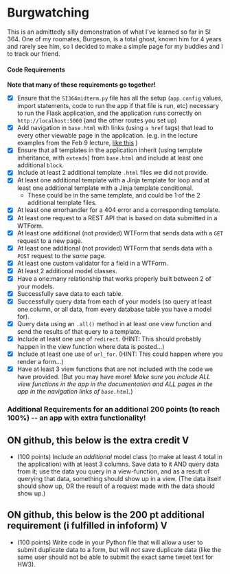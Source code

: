 # Burgwatching

This is an admittedly silly demonstration of what I've learned so far in SI 364. One of my roomates, Burgeson, is a total ghost, known him for 4 years and rarely see him, so I decided to make a simple page for my buddies and I to track our friend. 

#### Code Requirements

**Note that many of these requirements go together!**

- [x] Ensure that the `SI364midterm.py` file has all the setup (`app.config` values, import statements, code to run the app if that file is run, etc) necessary to run the Flask application, and the application runs correctly on `http://localhost:5000` (and the other routes you set up)
- [x] Add navigation in `base.html` with links (using `a href` tags) that lead to every other viewable page in the application. (e.g. in the lecture examples from the Feb 9 lecture, [like this](https://www.dropbox.com/s/hjcls4cfdkqwy84/Screenshot%202018-02-15%2013.26.32.png?dl=0) )
- [x] Ensure that all templates in the application inherit (using template inheritance, with `extends`) from `base.html` and include at least one additional `block`.
- [x] Include at least 2 additional template `.html` files we did not provide.
- [x] At least one additional template with a Jinja template for loop and at least one additional template with a Jinja template conditional.
    - These could be in the same template, and could be 1 of the 2 additional template files.
- [x] At least one errorhandler for a 404 error and a corresponding template.
- [x] At least one request to a REST API that is based on data submitted in a WTForm.
- [x] At least one additional (not provided) WTForm that sends data with a `GET` request to a new page.
- [x] At least one additional (not provided) WTForm that sends data with a `POST` request to the *same* page.
- [x] At least one custom validator for a field in a WTForm.
- [x] At least 2 additional model classes.
- [x] Have a one:many relationship that works properly built between 2 of your models.
- [x] Successfully save data to each table.
- [x] Successfully query data from each of your models (so query at least one column, or all data, from every database table you have a model for).
- [x] Query data using an `.all()` method in at least one view function and send the results of that query to a template.
- [x] Include at least one use of `redirect`. (HINT: This should probably happen in the view function where data is posted...)
- [x] Include at least one use of `url_for`. (HINT: This could happen where you render a form...)
- [x] Have at least 3 view functions that are not included with the code we have provided. (But you may have more! *Make sure you include ALL view functions in the app in the documentation and ALL pages in the app in the navigation links of `base.html`.*)

### Additional Requirements for an additional 200 points (to reach 100%) -- an app with extra functionality!

## ON github, this below is the extra credit V 

* (100 points) Include an *additional* model class (to make at least 4 total in the application) with at least 3 columns. Save data to it AND query data from it; use the data you query in a view-function, and as a result of querying that data, something should show up in a view. (The data itself should show up, OR the result of a request made with the data should show up.)

## ON github, this below is the 200 pt additional requirement (i fulfilled in infoform) V 

* (100 points) Write code in your Python file that will allow a user to submit duplicate data to a form, but will *not* save duplicate data (like the same user should not be able to submit the exact same tweet text for HW3).
